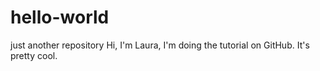 # hello-world
just another repository
Hi, I'm Laura, I'm doing the tutorial on GitHub. It's pretty cool.
